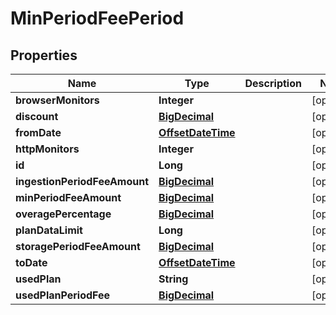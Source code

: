 # MinPeriodFeePeriod

## Properties

| Name                         | Type                                    | Description | Notes      |
| ---------------------------- | --------------------------------------- | ----------- | ---------- |
| **browserMonitors**          | **Integer**                             |             | [optional] |
| **discount**                 | [**BigDecimal**](BigDecimal.md)         |             | [optional] |
| **fromDate**                 | [**OffsetDateTime**](OffsetDateTime.md) |             | [optional] |
| **httpMonitors**             | **Integer**                             |             | [optional] |
| **id**                       | **Long**                                |             | [optional] |
| **ingestionPeriodFeeAmount** | [**BigDecimal**](BigDecimal.md)         |             | [optional] |
| **minPeriodFeeAmount**       | [**BigDecimal**](BigDecimal.md)         |             | [optional] |
| **overagePercentage**        | [**BigDecimal**](BigDecimal.md)         |             | [optional] |
| **planDataLimit**            | **Long**                                |             | [optional] |
| **storagePeriodFeeAmount**   | [**BigDecimal**](BigDecimal.md)         |             | [optional] |
| **toDate**                   | [**OffsetDateTime**](OffsetDateTime.md) |             | [optional] |
| **usedPlan**                 | **String**                              |             | [optional] |
| **usedPlanPeriodFee**        | [**BigDecimal**](BigDecimal.md)         |             | [optional] |
